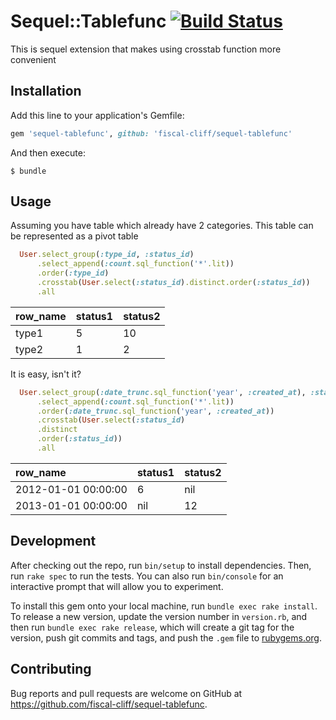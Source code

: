 # Sequel::Tablefunc [![Build Status](https://travis-ci.org/fiscal-cliff/sequel-tablefunc.svg?branch=master)](https://travis-ci.org/fiscal-cliff/sequel-tablefunc)

This is sequel extension that makes using crosstab function more convenient


## Installation

Add this line to your application's Gemfile:

```ruby
gem 'sequel-tablefunc', github: 'fiscal-cliff/sequel-tablefunc'
```

And then execute:

    $ bundle

## Usage

Assuming you have table which already have 2 categories. This table can be represented as a pivot table

```ruby
  User.select_group(:type_id, :status_id)
      .select_append(:count.sql_function('*'.lit))
      .order(:type_id)
      .crosstab(User.select(:status_id).distinct.order(:status_id))
      .all
```

| row_name     | status1     | status2 |
| :------------- | :------------- | :------------- |
| type1      | 5       | 10|
| type2      | 1       | 2|

It is easy, isn't it?

```ruby
  User.select_group(:date_trunc.sql_function('year', :created_at), :status_id)
      .select_append(:count.sql_function('*'.lit))
      .order(:date_trunc.sql_function('year', :created_at))
      .crosstab(User.select(:status_id)
      .distinct
      .order(:status_id))
      .all
```

| row_name     | status1     | status2 |
| :------------- | :------------- | :------------- |
| 2012-01-01 00:00:00      | 6       | nil|
| 2013-01-01 00:00:00      | nil       | 12|

## Development

After checking out the repo, run `bin/setup` to install dependencies. Then, run `rake spec` to run the tests. You can also run `bin/console` for an interactive prompt that will allow you to experiment.

To install this gem onto your local machine, run `bundle exec rake install`. To release a new version, update the version number in `version.rb`, and then run `bundle exec rake release`, which will create a git tag for the version, push git commits and tags, and push the `.gem` file to [rubygems.org](https://rubygems.org).

## Contributing

Bug reports and pull requests are welcome on GitHub at https://github.com/fiscal-cliff/sequel-tablefunc.
